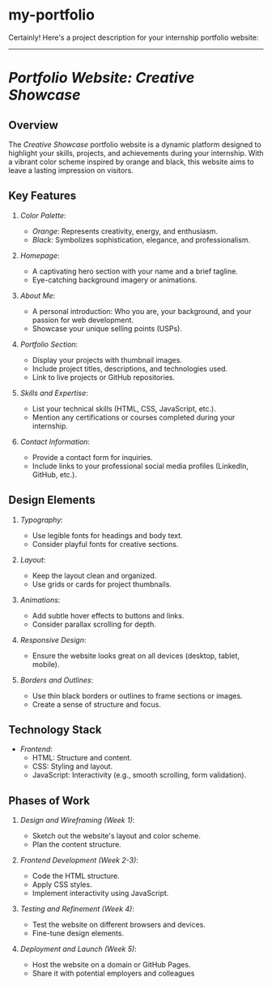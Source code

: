 # my-portfolio
Certainly! Here's a project description for your internship portfolio website:

---

# *Portfolio Website: Creative Showcase*

## Overview
The *Creative Showcase* portfolio website is a dynamic platform designed to highlight your skills, projects, and achievements during your internship. With a vibrant color scheme inspired by orange and black, this website aims to leave a lasting impression on visitors.

## Key Features
1. *Color Palette*:
   - *Orange*: Represents creativity, energy, and enthusiasm.
   - *Black*: Symbolizes sophistication, elegance, and professionalism.

2. *Homepage*:
   - A captivating hero section with your name and a brief tagline.
   - Eye-catching background imagery or animations.

3. *About Me*:
   - A personal introduction: Who you are, your background, and your passion for web development.
   - Showcase your unique selling points (USPs).

4. *Portfolio Section*:
   - Display your projects with thumbnail images.
   - Include project titles, descriptions, and technologies used.
   - Link to live projects or GitHub repositories.

5. *Skills and Expertise*:
   - List your technical skills (HTML, CSS, JavaScript, etc.).
   - Mention any certifications or courses completed during your internship.

6. *Contact Information*:
   - Provide a contact form for inquiries.
   - Include links to your professional social media profiles (LinkedIn, GitHub, etc.).

## Design Elements
1. *Typography*:
   - Use legible fonts for headings and body text.
   - Consider playful fonts for creative sections.

2. *Layout*:
   - Keep the layout clean and organized.
   - Use grids or cards for project thumbnails.

3. *Animations*:
   - Add subtle hover effects to buttons and links.
   - Consider parallax scrolling for depth.

4. *Responsive Design*:
   - Ensure the website looks great on all devices (desktop, tablet, mobile).

5. *Borders and Outlines*:
   - Use thin black borders or outlines to frame sections or images.
   - Create a sense of structure and focus.

## Technology Stack
- *Frontend*:
  - HTML: Structure and content.
  - CSS: Styling and layout.
  - JavaScript: Interactivity (e.g., smooth scrolling, form validation).

## Phases of Work
1. *Design and Wireframing (Week 1)*:
   - Sketch out the website's layout and color scheme.
   - Plan the content structure.

2. *Frontend Development (Week 2-3)*:
   - Code the HTML structure.
   - Apply CSS styles.
   - Implement interactivity using JavaScript.

3. *Testing and Refinement (Week 4)*:
   - Test the website on different browsers and devices.
   - Fine-tune design elements.

4. *Deployment and Launch (Week 5)*:
   - Host the website on a domain or GitHub Pages.
   - Share it with potential employers and colleagues

